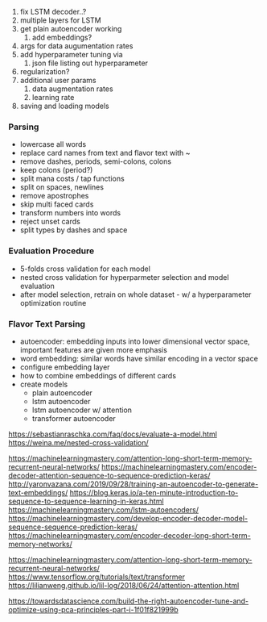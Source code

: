 1. fix LSTM decoder..?
1. multiple layers for LSTM
1. get plain autoencoder working
    1. add embeddings?
1. args for data augumentation rates
1. add hyperparameter tuning via 
    1. json file listing out hyperparameter 
1. regularization?
1. additional user params
    1. data augmentation rates
    1. learning rate
1. saving and loading models

### Parsing
- lowercase all words
- replace card names from text and flavor text with ~
- remove dashes, periods, semi-colons, colons
- keep colons (period?)
- split mana costs / tap functions 
- split on spaces, newlines
- remove apostrophes 
- skip multi faced cards
- transform numbers into words
- reject unset cards
- split types by dashes and space   

### Evaluation Procedure
- 5-folds cross validation for each model
- nested cross validation for hyperparmeter selection and model evaluation
- after model selection, retrain on whole dataset - w/ a hyperparameter optimization routine

### Flavor Text Parsing
- autoencoder: embedding inputs into lower dimensional vector space, important features are given more emphasis
- word embedding: similar words have similar encoding in a vector space
- configure embedding layer
- how to combine embeddings of different cards
- create models
    - plain autoencoder
    - lstm autoencoder
    - lstm autoencoder w/ attention
    - transformer autoencoder
 
https://sebastianraschka.com/faq/docs/evaluate-a-model.html
https://weina.me/nested-cross-validation/

https://machinelearningmastery.com/attention-long-short-term-memory-recurrent-neural-networks/
https://machinelearningmastery.com/encoder-decoder-attention-sequence-to-sequence-prediction-keras/
    http://yaronvazana.com/2019/09/28/training-an-autoencoder-to-generate-text-embeddings/
https://blog.keras.io/a-ten-minute-introduction-to-sequence-to-sequence-learning-in-keras.html
https://machinelearningmastery.com/lstm-autoencoders/
https://machinelearningmastery.com/develop-encoder-decoder-model-sequence-sequence-prediction-keras/
https://machinelearningmastery.com/encoder-decoder-long-short-term-memory-networks/

https://machinelearningmastery.com/attention-long-short-term-memory-recurrent-neural-networks/
https://www.tensorflow.org/tutorials/text/transformer
https://lilianweng.github.io/lil-log/2018/06/24/attention-attention.html

https://towardsdatascience.com/build-the-right-autoencoder-tune-and-optimize-using-pca-principles-part-i-1f01f821999b